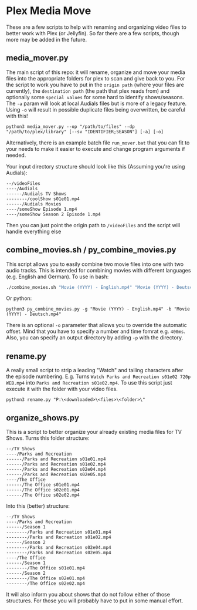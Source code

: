 # Plex Media Move

These are a few scripts to help with renaming and organizing video files to better work with
Plex (or Jellyfin). So far there are a few scripts, though more may be added in the future.

## media_mover.py

The main script of this repo: it will rename, organize and move your media files into the 
appropriate folders for plex to scan and give back to you. For the script to work you have 
to put in the `origin path` (where your files are currently), the `destination path` (the path
that plex reads from) and optionally some `special values` for some hard to identify shows/seasons.
The `-a` param will look at local Audials files but is more of a legacy feature. Using `-o` will result in
possible duplicate files being overwritten, be careful with this!
```shell
python3 media_mover.py --op "/path/to/files" --dp "/path/to/plex/library" [--sv "IDENTIFIER;SEASON"] [-a] [-o]
```
Alternatively, there is an example batch file ``run_mover.bat`` that you can fit to your needs 
to make it easier to execute and change program arguments if needed.

Your input directory structure should look like this (Assuming you're using Audials):
```
--/videoFiles
----/Audials
------/Audials TV Shows
--------/coolShow s01e01.mp4
------/Audials Movies
----/someShow Episode 1.mp4
----/someShow Season 2 Episode 1.mp4
```
Then you can just point the origin path to `/videoFiles` and the script will handle everything else


## combine_movies.sh / py_combine_movies.py
This script allows you to easily combine two movie files into one with two audio tracks. This is intended 
for combining movies with different languages (e.g. English and German). To use in bash:
```bash
./combine_movies.sh "Movie (YYYY) - English.mp4" "Movie (YYYY) - Deutsch.mp4"
```
Or python:
```shell
python3 py_combine_movies.py -g "Movie (YYYY) - English.mp4" -b "Movie (YYYY) - Deutsch.mp4"
```
There is an optional `-o` parameter that allows you to override the automatic offset. Mind that you have to
specify a number and time fomrat e.g. `400ms`. Also, you can specify an output directory by adding `-p` with 
the directory.


## rename.py

A really small script to strip a leading "Watch" and tailing characters after the episode 
numbering. E.g. Turns ``Watch Parks and Recreation s01e02 720p WEB.mp4`` into 
`Parks and Recreation s01e02.mp4`. To use this script just execute it with the folder with your 
video files.
```shell
python3 rename.py "P:\<downloaded>\<files>\<folder>\"
```

## organize_shows.py

This is a script to better organize your already existing media files for TV Shows. Turns 
this folder structure:
```
--/TV Shows
----/Parks and Recreation
------/Parks and Recreation s01e01.mp4
------/Parks and Recreation s01e02.mp4
------/Parks and Recreation s02e04.mp4
------/Parks and Recreation s02e05.mp4
----/The Office
------/The Office s01e01.mp4
------/The Office s02e01.mp4
------/The Office s02e02.mp4
```
Into this (better) structure:
```
--/TV Shows
----/Parks and Recreation
------/Season 1
--------/Parks and Recreation s01e01.mp4
--------/Parks and Recreation s01e02.mp4
------/Season 2
--------/Parks and Recreation s02e04.mp4
--------/Parks and Recreation s02e05.mp4
----/The Office
------/Season 1
--------/The Office s01e01.mp4
------/Season 2
--------/The Office s02e01.mp4
--------/The Office s02e02.mp4
```
It will also inform you about shows that do not follow either of those structures. For those
you will probably have to put in some manual effort.